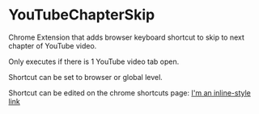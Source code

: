 # YouTubeChapterSkip
 
Chrome Extension that adds browser keyboard shortcut to skip to next chapter of YouTube video. 

Only executes if there is 1 YouTube video tab open. 

Shortcut can be set to browser or global level. 

Shortcut can be edited on the chrome shortcuts page: [I'm an inline-style link](chrome://extensions/shortcuts)
